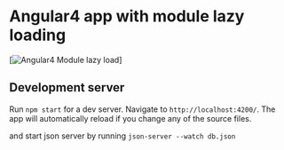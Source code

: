 # Angular4 app with module lazy loading

[![Angular4 Module lazy load](https://img.shields.io/badge/Reactive%20Form%20Builder-Under_Development-yellow.svg)]

## Development server

Run `npm start` for a dev server. Navigate to `http://localhost:4200/`. The app will automatically reload if you change any of the source files.

and start json server by running `json-server --watch db.json`
